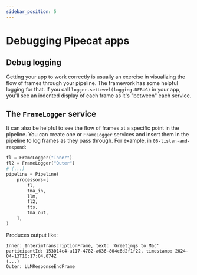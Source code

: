 ```yaml
---
sidebar_position: 5
---
```


# Debugging Pipecat apps

## Debug logging

Getting your app to work correctly is usually an exercise in visualizing the flow of frames through your pipeline. The framework has some helpful logging for that. If you call `logger.setLevel(logging.DEBUG)` in your app, you'll see an indented display of each frame as it's "between" each service.

## The `FrameLogger` service

It can also be helpful to see the flow of frames at a specific point in the pipeline. You can create one or `FrameLogger` services and insert them in the pipeline to log frames as they pass through. For example, in `06-listen-and-respond`:

```python
fl = FrameLogger("Inner")
fl2 = FrameLogger("Outer")
# (...)
pipeline = Pipeline(
    processors=[
        fl,
        tma_in,
        llm,
        fl2,
        tts,
        tma_out,
    ],
)
```

Produces output like:

```
Inner: InterimTranscriptionFrame, text: 'Greetings to Mac' participantId: 153014c4-a117-4782-a636-804c6d2f1f22, timestamp: 2024-04-13T16:17:04.074Z
(...)
Outer: LLMResponseEndFrame
```
